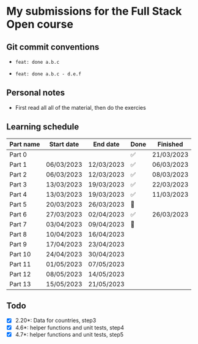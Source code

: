 # My submissions for the Full Stack Open course

## Git commit conventions

- `feat: done a.b.c`

- `feat: done a.b.c - d.e.f`

## Personal notes

- First read all all of the material, then do the exercies

## Learning schedule

| Part name | Start date | End date   | Done    | Finished   |
| --------- | ---------- | ---------- | ------- | ---------- |
| Part 0    |            |            | ✅      | 21/03/2023 |
| Part 1    | 06/03/2023 | 12/03/2023 | ✅      | 06/03/2023 |
| Part 2    | 06/03/2023 | 12/03/2023 | ✅      | 08/03/2023 |
| Part 3    | 13/03/2023 | 19/03/2023 | ✅      | 22/03/2023 |
| Part 4    | 13/03/2023 | 19/03/2023 | ✅      | 11/03/2023 |
| Part 5    | 20/03/2023 | 26/03/2023 | 🚧      |            |
| Part 6    | 27/03/2023 | 02/04/2023 | ✅      | 26/03/2023 |
| Part 7    | 03/04/2023 | 09/04/2023 | 🚧      |            |
| Part 8    | 10/04/2023 | 16/04/2023 |         |            |
| Part 9    | 17/04/2023 | 23/04/2023 |         |            |
| Part 10   | 24/04/2023 | 30/04/2023 |         |            |
| Part 11   | 01/05/2023 | 07/05/2023 |         |            |
| Part 12   | 08/05/2023 | 14/05/2023 |         |            |
| Part 13   | 15/05/2023 | 21/05/2023 |         |            |

## Todo

- [x] 2.20\*: Data for countries, step3
- [x] 4.6\*: helper functions and unit tests, step4
- [x] 4.7\*: helper functions and unit tests, step5
